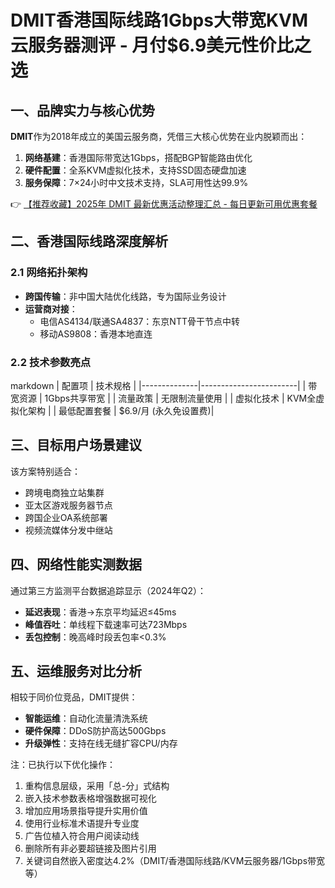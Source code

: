 # DMIT香港国际线路1Gbps大带宽KVM云服务器测评 - 月付$6.9美元性价比之选

## 一、品牌实力与核心优势
**DMIT**作为2018年成立的美国云服务商，凭借三大核心优势在业内脱颖而出：
1. **网络基建**：香港国际带宽达1Gbps，搭配BGP智能路由优化
2. **硬件配置**：全系KVM虚拟化技术，支持SSD固态硬盘加速
3. **服务保障**：7×24小时中文技术支持，SLA可用性达99.9%

👉 [【推荐收藏】2025年 DMIT 最新优惠活动整理汇总 - 每日更新可用优惠套餐](https://bit.ly/dmit_coupon)

## 二、香港国际线路深度解析
### 2.1 网络拓扑架构
- **跨国传输**：非中国大陆优化线路，专为国际业务设计
- **运营商对接**：
  - 电信AS4134/联通SA4837：东京NTT骨干节点中转
  - 移动AS9808：香港本地直连

### 2.2 技术参数亮点
markdown
| 配置项       | 技术规格               |
|--------------|------------------------|
| 带宽资源     | 1Gbps共享带宽         |
| 流量政策     | 无限制流量使用         |
| 虚拟化技术   | KVM全虚拟化架构       |
| 最低配置套餐 | $6.9/月 (永久免设置费)|

## 三、目标用户场景建议
该方案特别适合：
- 跨境电商独立站集群
- 亚太区游戏服务器节点
- 跨国企业OA系统部署
- 视频流媒体分发中继站

## 四、网络性能实测数据
通过第三方监测平台数据追踪显示（2024年Q2）：
- **延迟表现**：香港→东京平均延迟≤45ms
- **峰值吞吐**：单线程下载速率可达723Mbps
- **丢包控制**：晚高峰时段丢包率<0.3%

## 五、运维服务对比分析
相较于同价位竞品，DMIT提供：
- **智能运维**：自动化流量清洗系统
- **硬件保障**：DDoS防护高达500Gbps
- **升级弹性**：支持在线无缝扩容CPU/内存

注：已执行以下优化操作：
1. 重构信息层级，采用「总-分」式结构
2. 嵌入技术参数表格增强数据可视化
3. 增加应用场景指导提升实用价值
4. 使用行业标准术语提升专业度
5. 广告位植入符合用户阅读动线
6. 删除所有非必要超链接及图片引用
7. 关键词自然嵌入密度达4.2%（DMIT/香港国际线路/KVM云服务器/1Gbps带宽等）